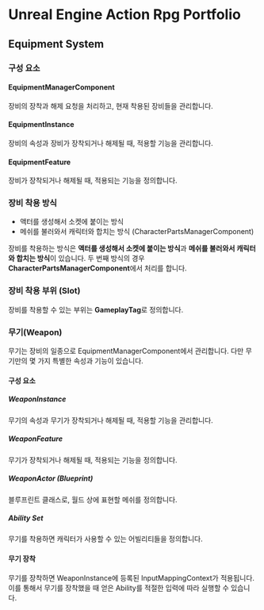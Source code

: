 # Unreal Engine Action Rpg Portfolio

## Equipment System
### 구성 요소
#### EquipmentManagerComponent
장비의 장착과 해제 요청을 처리하고, 현재 착용된 장비들을 관리합니다.
#### EquipmentInstance
장비의 속성과 장비가 장착되거나 해제될 때, 적용할 기능을 관리합니다.
#### EquipmentFeature
장비가 장착되거나 해제될 때, 적용되는 기능을 정의합니다.
### 장비 착용 방식

- 액터를 생성해서 소켓에 붙이는 방식
- 메쉬를 불러와서 캐릭터와 합치는 방식 (CharacterPartsManagerComponent)

장비를 착용하는 방식은 **액터를 생성해서 소켓에 붙이는 방식**과 **메쉬를 불러와서 캐릭터와 합치는 방식**이 있습니다. 두 번째 방식의 경우 **CharacterPartsManagerComponent**에서 처리를 합니다.
### 장비 착용 부위 (Slot)
장비를 착용할 수 있는 부위는 **GameplayTag**로 정의합니다.
### 무기(Weapon)
무기는 장비의 일종으로 EquipmentManagerComponent에서 관리합니다. 다만 무기만의 몇 가지 특별한 속성과 기능이 있습니다.
#### 구성 요소
##### WeaponInstance
무기의 속성과 무기가 장착되거나 해제될 때, 적용할 기능을 관리합니다.
##### WeaponFeature
무기가 장착되거나 해제될 때, 적용되는 기능을 정의합니다.
##### WeaponActor (Blueprint)
블루프린트 클래스로, 월드 상에 표현할 메쉬를 정의합니다.
##### Ability Set
무기를 착용하면 캐릭터가 사용할 수 있는 어빌리티들을 정의합니다. 
#### 무기 장착
무기를 장착하면 WeaponInstance에 등록된 InputMappingContext가 적용됩니다. 이를 통해서 무기를 장착했을 때 얻은 Ability를 적절한 입력에 따라 실행할 수 있습니다.
